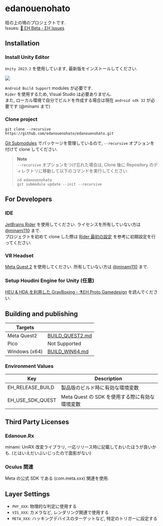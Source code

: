 # edanouenohato

枝の上の鳩のプロジェクトです.  
Issues: [🚀 EH Beta - EH Issues](https://scrapbox.io/eh-issues/%F0%9F%9A%80_EH_Beta)

## Installation

### Install Unity Editor

`Unity 2023.2` を使用しています, 最新版をインストールしてください.

![](https://i.gyazo.com/adcd4196aed56184686272682baa4496.png)

`Android Build Support` modules が必要です.  
`Rider` を使用するため, Visual Studio は必要ありません.  
また, ローカル環境で自分でビルドを作成する場合は現在 `android sdk 32` が必要です (@minami まで)

### Clone project

```console
git clone --recursive https://github.com/edanouenohato/edanouenohato.git
```

[Git Submodules](https://git-scm.com/book/en/v2/Git-Tools-Submodules) でパッケージを管理しているので, `--recursive`
オプションを付けて clone
してください.

> **Note**  
> `--recursive` オプションをつけ忘れた場合は, Clone 後に Repository のディレクトリに移動して以下のコマンドを実行してください.
> ```console
> cd edanouenohato
> git submodule update --init --recursive
> ```

## For Developers

### IDE

[JetBrains Rider](https://www.jetbrains.com/rider/) を使用してください.
ライセンスを所有していない方は [@minami110](https://github.com/minami110) まで.    
プロジェクトを初めて clone した際は [Rider 最初の設定](https://scrapbox.io/edanoue/Rider_最初の設定) を参考に初期設定を行ってください.

### VR Headset

[Meta Quest 2](https://www.meta.com/jp/quest/products/quest-2/) を使用してください.
所有していない方は [@minami110](https://github.com/minami110) まで.

### Setup Houdini Engine for Unity (任意)

[HEU & HDA を利用した GrayBoxing - ⚗️EH Proto Gamedesign](https://scrapbox.io/eh-proto-gamedesign/HEU_&_HDA_%E3%82%92%E5%88%A9%E7%94%A8%E3%81%97%E3%81%9F_GrayBoxing)
を読んでください.

## Building and publishing

| Targets       |                                    |
|---------------|------------------------------------|
| Meta Quest2   | [BUILD_QUEST2.md](BUILD_QUEST2.md) |
| Pico          | Not Supported                      |
| Windows (x64) | [BUILD_WIN64.md](BUILD_WIN64.md)   |

### Environment Values

| Key              | Description                     |
|------------------|---------------------------------|
| EH_RELEASE_BUILD | 製品版のビルド時に有効な環境変数                |
| EH_USE_SDK_QUEST | Meta Quest の SDK を使用する際に有効な環境変数 |

## Third Party Licenses

### Edanoue.Rx

minami: UniRX 改変ライブラリ, 一応リリース時に記載しておいたほうが良いかも. (とはいえだいぶいじったので面影がない)

### Oculus 関連

Meta の公式 SDK である (com.meta.xxx) 関連を使用.


## Layer Settings
- `PHY_XXX`: 物理的な判定に使用する
- `VIS_XXX`: カメラなど, レンダリング関連で使用する
- `META_XXX`: ハッキングデバイスのターゲットなど, 特定のトリガーに設定する